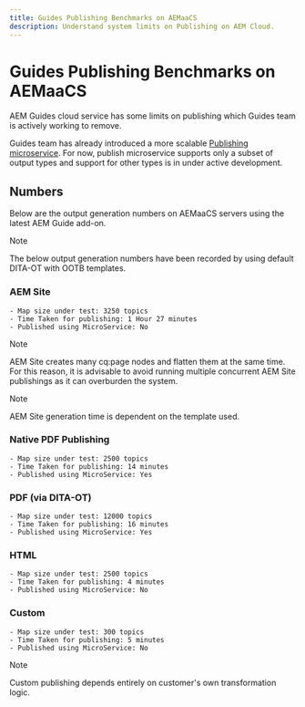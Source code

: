 ```yaml
---
title: Guides Publishing Benchmarks on AEMaaCS
description: Understand system limits on Publishing on AEM Cloud.
---
```


# Guides Publishing Benchmarks on AEMaaCS

AEM Guides cloud service has some limits on publishing which Guides team is actively working to remove.

Guides team has already introduced a more scalable [Publishing microservice](publish-microservice-architecture-and-performance.md). For now, publish microservice supports only a subset of output types and support for other types is in under active development.

## Numbers

Below are the output generation numbers on AEMaaCS servers using the latest AEM Guide add-on.

>[!NOTE]
>
> The below output generation numbers have been recorded by using default DITA-OT with OOTB templates.

### AEM Site

    - Map size under test: 3250 topics
    - Time Taken for publishing: 1 Hour 27 minutes
    - Published using MicroService: No
>[!NOTE]
>
> AEM Site creates many cq:page nodes and flatten them at the same time.
> For this reason, it is advisable to avoid running multiple concurrent AEM Site publishings as it can overburden the system.

>[!NOTE]
>
> AEM Site generation time is dependent on the template used.

### Native PDF Publishing

    - Map size under test: 2500 topics
    - Time Taken for publishing: 14 minutes
    - Published using MicroService: Yes

### PDF (via DITA-OT)

    - Map size under test: 12000 topics
    - Time Taken for publishing: 16 minutes
    - Published using MicroService: Yes

### HTML

    - Map size under test: 2500 topics
    - Time Taken for publishing: 4 minutes
    - Published using MicroService: No

### Custom

    - Map size under test: 300 topics
    - Time Taken for publishing: 5 minutes
    - Published using MicroService: No

>[!NOTE]
>
> Custom publishing depends entirely on customer's own transformation logic.
